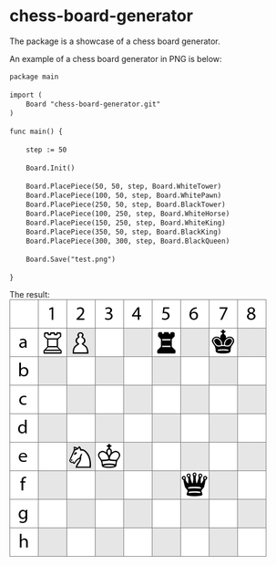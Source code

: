# chess-board-generator

The package is a showcase of a chess board generator.

An example of a chess board generator in PNG is below:

```
package main

import (
	Board "chess-board-generator.git"
)

func main() {

	step := 50

	Board.Init()

	Board.PlacePiece(50, 50, step, Board.WhiteTower)
	Board.PlacePiece(100, 50, step, Board.WhitePawn)
	Board.PlacePiece(250, 50, step, Board.BlackTower)
	Board.PlacePiece(100, 250, step, Board.WhiteHorse)
	Board.PlacePiece(150, 250, step, Board.WhiteKing)
	Board.PlacePiece(350, 50, step, Board.BlackKing)
	Board.PlacePiece(300, 300, step, Board.BlackQueen)

	Board.Save("test.png")

}
```

The result:
![The result](test.png)
